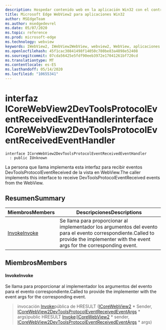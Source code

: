 ```yaml
---
description: Hospedar contenido web en la aplicación Win32 con el control Microsoft Edge WebView2
title: Microsoft Edge WebView2 para aplicaciones Win32
author: MSEdgeTeam
ms.author: msedgedevrel
ms.date: 05/07/2020
ms.topic: reference
ms.prod: microsoft-edge
ms.technology: webview
keywords: IWebView2, IWebView2WebView, webview2, WebView, aplicaciones Win32, Win32, Edge, ICoreWebView2, ICoreWebView2Controller, control de explorador, HTML Edge
ms.openlocfilehash: 45f1cac30841498f14050c780be83a4898e52408
ms.sourcegitcommit: 07cda56425e5fdf90eeb3972e17041261bf720cd
ms.translationtype: MT
ms.contentlocale: es-ES
ms.lasthandoff: 05/14/2020
ms.locfileid: "10655341"
---
```

# <span data-ttu-id="e2605-104">interfaz ICoreWebView2DevToolsProtocolEventReceivedEventHandler</span><span class="sxs-lookup"><span data-stu-id="e2605-104">interface ICoreWebView2DevToolsProtocolEventReceivedEventHandler</span></span> 

```
interface ICoreWebView2DevToolsProtocolEventReceivedEventHandler
  : public IUnknown
```

<span data-ttu-id="e2605-105">La persona que llama implementa esta interfaz para recibir eventos DevToolsProtocolEventReceived de la vista en WebView.</span><span class="sxs-lookup"><span data-stu-id="e2605-105">The caller implements this interface to receive DevToolsProtocolEventReceived events from the WebView.</span></span>

## <span data-ttu-id="e2605-106">Resumen</span><span class="sxs-lookup"><span data-stu-id="e2605-106">Summary</span></span>

 <span data-ttu-id="e2605-107">Miembros</span><span class="sxs-lookup"><span data-stu-id="e2605-107">Members</span></span>                        | <span data-ttu-id="e2605-108">Descripciones</span><span class="sxs-lookup"><span data-stu-id="e2605-108">Descriptions</span></span>
--------------------------------|---------------------------------------------
[<span data-ttu-id="e2605-109">Invoke</span><span class="sxs-lookup"><span data-stu-id="e2605-109">Invoke</span></span>](#invoke) | <span data-ttu-id="e2605-110">Se llama para proporcionar al implementador los argumentos del evento para el evento correspondiente.</span><span class="sxs-lookup"><span data-stu-id="e2605-110">Called to provide the implementer with the event args for the corresponding event.</span></span>

## <span data-ttu-id="e2605-111">Miembros</span><span class="sxs-lookup"><span data-stu-id="e2605-111">Members</span></span>

#### <span data-ttu-id="e2605-112">Invoke</span><span class="sxs-lookup"><span data-stu-id="e2605-112">Invoke</span></span> 

<span data-ttu-id="e2605-113">Se llama para proporcionar al implementador los argumentos del evento para el evento correspondiente.</span><span class="sxs-lookup"><span data-stu-id="e2605-113">Called to provide the implementer with the event args for the corresponding event.</span></span>

> <span data-ttu-id="e2605-114">invocación [Invoke](#invoke)pública de HRESULT ([ICoreWebView2](icorewebview2.md) \* Sender, [ICoreWebView2DevToolsProtocolEventReceivedEventArgs](icorewebview2devtoolsprotocoleventreceivedeventargs.md) \* args)</span><span class="sxs-lookup"><span data-stu-id="e2605-114">public HRESULT [Invoke](#invoke)([ICoreWebView2](icorewebview2.md) \* sender, [ICoreWebView2DevToolsProtocolEventReceivedEventArgs](icorewebview2devtoolsprotocoleventreceivedeventargs.md) \* args)</span></span>

